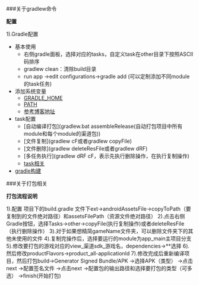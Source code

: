 ###关于gradlew命令

**配置**

 1).Gradle配置

- 基本使用
    - 右侧gradle面板，选择对应的tasks，自定义task在other目录下按照ASCII码排序
    - gradlew clean：清除build目录
    - run app ->edit configurations->gradle add (可以定制添加不同module的task任务)
- 添加系统变量
    - [GRADLE_HOME](变量值为你的gradle插件所在的目录)
    - [PATH](%GRADLE_HOME%\bin)
    - [参考博客地址](https://blog.csdn.net/qq402164452/article/details/70207308)
- task配置
    - [自动编译打包](gradlew.bat assembleRelease(自动打包项目中所有module和每个module的渠道包))
    - [文件复制](gradlew cF或者gradlew copyFile)
    - [文件删除](gradlew deleteResFile或者gradlew dRF)
    - [多任务执行](gradlew dRF cF，表示先执行删除操作，在执行复制操作)
    - [task相关](https://blog.csdn.net/a_ycmbc/article/details/53997067?locationNum=7&fps=1)
 - [gradle构建](https://blog.csdn.net/s402178946/article/details/54140200)

 ###关于打包相关

 **打包流程说明**

   1).配置 项目下的build.gradle 文件下ext->androidAssetsFile->copyToPath（要复制到的文件绝对路径）和assetsFilePath（资源文件绝对路径）
   2).点击右侧Gradle按钮，选择Tasks->other->copyFile(执行复制操作)或者deleteResFile（执行删除操作）
   3).对于如果想精简gameName文件夹，可以删除文件夹下的其他未使用的文件
   4).复制完操作后，选择要运行的module为app_main主项目分支
   5).修改要打包的游戏对应的view_渠道sdk_游戏名，dependencies->**选择
   6).然后修改productFlavors->product_all-applicationId
   7).修改完成后重新编译项目，然后打包build->Generator Signed Bundle/APK
                                        ->选择APK（类型）
                                        ->点击next
                                        ->配置签名文件
                                        ->点击next
                                        ->配置包的输出路径和选择要打包的类型（可多选）
                                        ->finish(开始打包)
